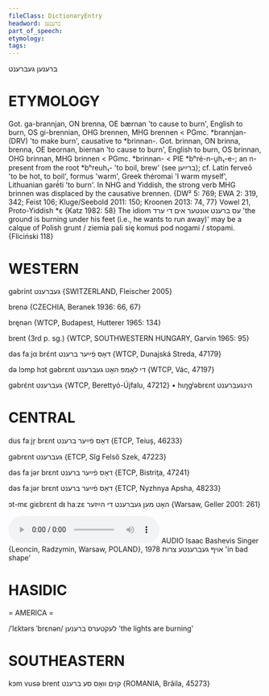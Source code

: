 ```yaml
---
fileClass: DictionaryEntry
headword: ברענען
part_of_speech: 
etymology: 
tags: 
---
```

ברענען
געברענט

ETYMOLOGY
===========
Got. ga-brannjan, ON brenna, OE bærnan 'to cause to burn', English to burn, OS gi-brennian, OHG brennen, MHG brennen < PGmc. *brannjan- (DRV) 'to make burn', causative to *brinnan-.
Got. brinnan, ON brinna, brenna, OE beornan, biernan 'to cause to burn', English to burn, OS brinnan, OHG brinnan, MHG brinnen < PGmc. *brinnan- < PIE *bʰré-n-u̯h₁-e-; an n-present from the root *bʰreuh₁- 'to boil, brew' (see ברײַען); cf. Latin ferveō 'to be hot, to boil', formus 'warm', Greek théromai 'I warm myself', Lithuanian garė́ti 'to burn'.
In NHG and Yiddish, the strong verb MHG brinnen was displaced by the causative brennen.
{DW² 5: 769; EWA 2: 319, 342; Feist 106; Kluge/Seebold 2011: 150; Kroonen 2013: 74, 77}
Vowel 21, Proto-Yiddish *ɛ
{Katz 1982: 58}
The idiom עס ברענט אונטער אים די ערד 'the ground is burning under his feet (i.e., he wants to run away)' may be a calque of Polish grunt / ziemia pali się komuś pod nogami / stopami.
{Fliciński 118}

WESTERN
========

gəbrint געברענט {SWITZERLAND, Fleischer 2005}

brenə {CZECHIA, Beranek 1936: 66, 67}

bręnən {WTCP, Budapest, Hutterer 1965: 134}

brent (3rd p. sg.) {WTCP, SOUTHWESTERN HUNGARY, Garvin 1965: 95}

dəs faːjα brɛ́nt דאָס פֿײַער ברענט {WTCP, Dunajská Streda, 47179}

də lɔmp hɔt gəbrɛnt די לאָמפּ האָט געברענט {WTCP, Vác, 47197}

gəbrɛ́nt געברענט {WTCP, Berettyó-Újfalu, 47212}
	•	hɩŋgʲəbrɛnt הינגעברענט

CENTRAL
========

dus faːjr̩ brɛnt דאָס פֿײַער ברענט {ETCP, Teiuș, 46233}

gəbrɛnt געברענט {ETCP, Sîg Felső Szek, 47223}

dəs faˑjər brɛnt דאָס פֿײַער ברענט {ETCP, Bistriţa, 47241}

dəs faːjər brɛnt דאָס פֿײַער ברענט {ETCP, Nyzhnya Apsha, 48233}

ɔt-mɛ giɛbrɛnt dᵻ haːzɛ האָט מען געברענט די הײַזער {Warsaw, Geller 2001: 261}

<audio controls src="https://ia801503.us.archive.org/5/items/BashevisLexicon/AfGebrenteTsores-IsaacBashevisSinger1978.mp3"></audio>
AUDIO Isaac Bashevis Singer {Leoncin, Radzymin, Warsaw, POLAND}, 1978
אויף געברענטע צרות 'in bad shape'

HASIDIC
=======
= AMERICA = 

/ˈlɛktərs ˈbrɛnən/ לעקטערס ברענען 'the lights are burning'

SOUTHEASTERN
==============

kɔm vusə brent קוים וואָס סע ברענט {ROMANIA, Brăila, 45273}

